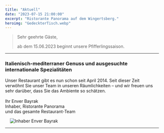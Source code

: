 ```yaml
---
title: "Aktuell"
date: "2023-07-15 21:00:00"
excerpt: "Ristorante Panorama auf dem Wingertsberg."
heroimg: "GedeckterTisch.webp"
---
```


> Sehr geehrte Gäste,
>
> ab dem 15.06.2023 beginnt unsere Pfifferlingssaison.

---

### Italienisch-mediterraner Genuss und ausgesuchte internationale Spezialitäten

Unser Restaurant gibt es nun schon seit April 2014. Seit dieser Zeit verwöhnt Sie unser Team in unseren Räumlichkeiten – und wir freuen uns sehr darüber, dass Sie das Ambiente so schätzen.
<br><br>
Ihr Enver Bayrak<br>
Inhaber, Ristorante Panorama<br>
und das gesamte Restaurant-Team

&nbsp; &nbsp; ![Inhaber Enver Bayrak](./img/InhaberEnverBayrak.webp "Inhaber Enver Bayrak")

---



